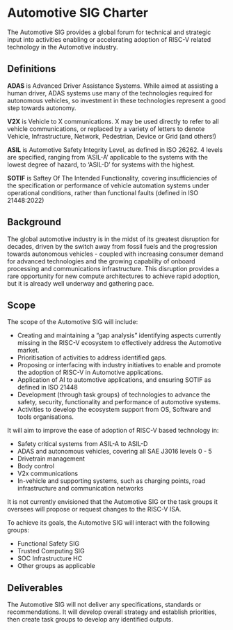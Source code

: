 # Automotive SIG Charter
The Automotive SIG provides a global forum for technical and strategic input into activities enabling or accelerating adoption of RISC-V related technology in the Automotive industry.

## Definitions

**ADAS** is Advanced Driver Assistance Systems. While aimed at assisting a human driver, ADAS systems use many of the technologies required for autonomous vehicles, so investment in these technologies represent a good step towards autonomy.

**V2X** is Vehicle to X communications. X may be used directly to refer to all vehicle communications, or replaced by a variety of letters to denote Vehicle, Infrastructure, Network, Pedestrian, Device or Grid (and others!)

**ASIL** is Automotive Safety Integrity Level, as defined in ISO 26262. 4 levels are specified, ranging from ‘ASIL-A’ applicable to the systems with the lowest degree of hazard, to ‘ASIL-D’ for systems with the highest.

**SOTIF** is Saftey Of The Intended Functionality, covering insufficiencies of the specification or performance of vehicle automation systems under operational conditions, rather than functional faults (defined in ISO 21448:2022)

## Background

The global automotive industry is in the midst of its greatest disruption for decades, driven by the switch away from fossil fuels and the progression towards autonomous vehicles - coupled with increasing consumer demand for advanced technologies and the growing capability of onboard processing and communications infrastructure. This disruption provides a rare opportunity for new compute architectures to achieve rapid adoption, but it is already well underway and gathering pace.

## Scope

The scope of the Automotive SIG will include:

- Creating and maintaining a “gap analysis” identifying aspects currently missing in the RISC-V ecosystem to effectively address the Automotive market. 
- Prioritisation of activities to address identified gaps.
- Proposing or interfacing with industry initiatives to enable and promote the adoption of RISC-V in Automotive applications.
- Application of AI to automotive applications, and ensuring SOTIF as defined in ISO 21448
- Development (through task groups) of technologies to advance the safety, security, functionality and performance of automotive systems.
- Activities to develop the ecosystem support from OS, Software and tools organisations.

It will aim to improve the ease of adoption of RISC-V based technology in:

- Safety critical systems from ASIL-A to ASIL-D
- ADAS and autonomous vehicles, covering all SAE J3016 levels 0 - 5
- Drivetrain management
- Body control
- V2x communications
- In-vehicle and supporting systems, such as charging points, road infrastructure and communication networks

It is not currently envisioned that the Automotive SIG or the task groups it oversees will propose or request changes to the RISC-V ISA.

To achieve its goals, the Automotive SIG will interact with the following groups:
- Functional Safety SIG
- Trusted Computing SIG
- SOC Infrastructure HC
- Other groups as applicable
 
## Deliverables

The Automotive SIG will not deliver any specifications, standards or recommendations. It will develop overall strategy and establish priorities, then create task groups to develop any identified outputs.
